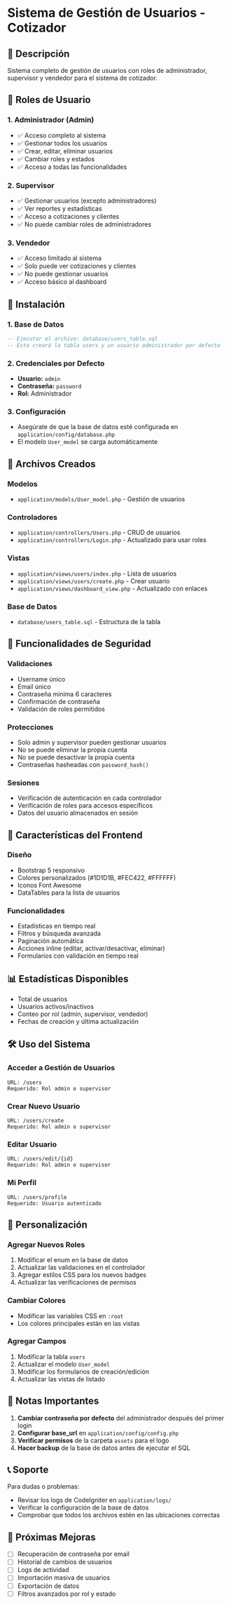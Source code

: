 # Sistema de Gestión de Usuarios - Cotizador

## 🎯 **Descripción**
Sistema completo de gestión de usuarios con roles de administrador, supervisor y vendedor para el sistema de cotizador.

## 👥 **Roles de Usuario**

### **1. Administrador (Admin)**
- ✅ Acceso completo al sistema
- ✅ Gestionar todos los usuarios
- ✅ Crear, editar, eliminar usuarios
- ✅ Cambiar roles y estados
- ✅ Acceso a todas las funcionalidades

### **2. Supervisor**
- ✅ Gestionar usuarios (excepto administradores)
- ✅ Ver reportes y estadísticas
- ✅ Acceso a cotizaciones y clientes
- ✅ No puede cambiar roles de administradores

### **3. Vendedor**
- ✅ Acceso limitado al sistema
- ✅ Solo puede ver cotizaciones y clientes
- ✅ No puede gestionar usuarios
- ✅ Acceso básico al dashboard

## 🚀 **Instalación**

### **1. Base de Datos**
```sql
-- Ejecutar el archivo: database/users_table.sql
-- Esto creará la tabla users y un usuario administrador por defecto
```

### **2. Credenciales por Defecto**
- **Usuario:** `admin`
- **Contraseña:** `password`
- **Rol:** Administrador

### **3. Configuración**
- Asegúrate de que la base de datos esté configurada en `application/config/database.php`
- El modelo `User_model` se carga automáticamente

## 📁 **Archivos Creados**

### **Modelos**
- `application/models/User_model.php` - Gestión de usuarios

### **Controladores**
- `application/controllers/Users.php` - CRUD de usuarios
- `application/controllers/Login.php` - Actualizado para usar roles

### **Vistas**
- `application/views/users/index.php` - Lista de usuarios
- `application/views/users/create.php` - Crear usuario
- `application/views/dashboard_view.php` - Actualizado con enlaces

### **Base de Datos**
- `database/users_table.sql` - Estructura de la tabla

## 🔐 **Funcionalidades de Seguridad**

### **Validaciones**
- Username único
- Email único
- Contraseña mínima 6 caracteres
- Confirmación de contraseña
- Validación de roles permitidos

### **Protecciones**
- Solo admin y supervisor pueden gestionar usuarios
- No se puede eliminar la propia cuenta
- No se puede desactivar la propia cuenta
- Contraseñas hasheadas con `password_hash()`

### **Sesiones**
- Verificación de autenticación en cada controlador
- Verificación de roles para accesos específicos
- Datos del usuario almacenados en sesión

## 🎨 **Características del Frontend**

### **Diseño**
- Bootstrap 5 responsivo
- Colores personalizados (#1D1D1B, #FEC422, #FFFFFF)
- Iconos Font Awesome
- DataTables para la lista de usuarios

### **Funcionalidades**
- Estadísticas en tiempo real
- Filtros y búsqueda avanzada
- Paginación automática
- Acciones inline (editar, activar/desactivar, eliminar)
- Formularios con validación en tiempo real

## 📊 **Estadísticas Disponibles**

- Total de usuarios
- Usuarios activos/inactivos
- Conteo por rol (admin, supervisor, vendedor)
- Fechas de creación y última actualización

## 🛠️ **Uso del Sistema**

### **Acceder a Gestión de Usuarios**
```
URL: /users
Requerido: Rol admin o supervisor
```

### **Crear Nuevo Usuario**
```
URL: /users/create
Requerido: Rol admin o supervisor
```

### **Editar Usuario**
```
URL: /users/edit/{id}
Requerido: Rol admin o supervisor
```

### **Mi Perfil**
```
URL: /users/profile
Requerido: Usuario autenticado
```

## 🔧 **Personalización**

### **Agregar Nuevos Roles**
1. Modificar el enum en la base de datos
2. Actualizar las validaciones en el controlador
3. Agregar estilos CSS para los nuevos badges
4. Actualizar las verificaciones de permisos

### **Cambiar Colores**
- Modificar las variables CSS en `:root`
- Los colores principales están en las vistas

### **Agregar Campos**
1. Modificar la tabla `users`
2. Actualizar el modelo `User_model`
3. Modificar los formularios de creación/edición
4. Actualizar las vistas de listado

## 🚨 **Notas Importantes**

1. **Cambiar contraseña por defecto** del administrador después del primer login
2. **Configurar base_url** en `application/config/config.php`
3. **Verificar permisos** de la carpeta `assets` para el logo
4. **Hacer backup** de la base de datos antes de ejecutar el SQL

## 📞 **Soporte**

Para dudas o problemas:
- Revisar los logs de CodeIgniter en `application/logs/`
- Verificar la configuración de la base de datos
- Comprobar que todos los archivos estén en las ubicaciones correctas

## 🔄 **Próximas Mejoras**

- [ ] Recuperación de contraseña por email
- [ ] Historial de cambios de usuarios
- [ ] Logs de actividad
- [ ] Importación masiva de usuarios
- [ ] Exportación de datos
- [ ] Filtros avanzados por rol y estado
